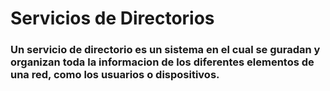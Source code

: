 # Servicios de Directorios
### Un servicio de directorio es un sistema en el  cual se guradan y organizan toda la informacion de los diferentes elementos de una red, como los usuarios o dispositivos.
